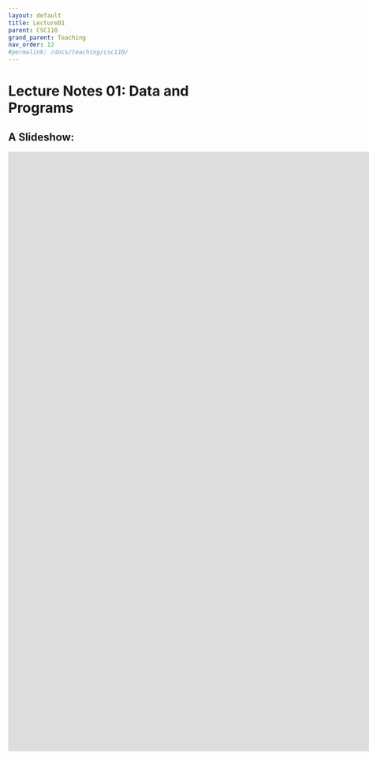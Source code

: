 ```yaml
---
layout: default
title: Lecture01
parent: CSC110
grand_parent: Teaching
nav_order: 12
#permalink: /docs/teaching/csc110/
---  
```

  

Lecture Notes 01: Data and Programs
===========================================



A Slideshow:
---------------


<iframe src="https://docs.google.com/presentation/d/e/2PACX-1vQVh0BAI7dqfCQ3QxYyUYuhy0v9a_i9I1W4K8PminChm8OE6PiEQ3DgNdUJd8rlwvgEqSXlvgP1zHVP/embed?start=false&loop=false&delayms=60000" frameborder="0" width="2111" height="1216" allowfullscreen="true" mozallowfullscreen="true" webkitallowfullscreen="true"></iframe>